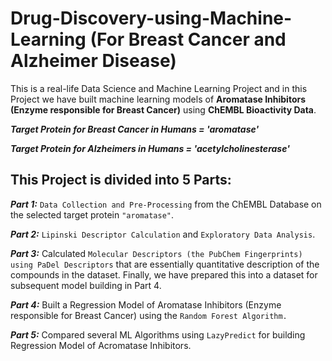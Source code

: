 # Drug-Discovery-using-Machine-Learning (For Breast Cancer and Alzheimer Disease)

This is a real-life Data Science and Machine Learning Project and in this Project we have built machine learning models of **Aromatase Inhibitors (Enzyme responsible for Breast Cancer)** using **ChEMBL Bioactivity Data**.

_**Target Protein for Breast Cancer in Humans = 'aromatase'**_

_**Target Protein for Alzheimers in Humans = 'acetylcholinesterase'**_

## This Project is divided into 5 Parts:

_**Part 1:**_ `Data Collection and Pre-Processing` from the ChEMBL Database on the selected target protein `"aromatase"`.

_**Part 2:**_ `Lipinski Descriptor Calculation` and `Exploratory Data Analysis`.

_**Part 3:**_ Calculated `Molecular Descriptors (the PubChem Fingerprints) using PaDel Descriptors` that are essentially quantitative description of the compounds in the dataset. Finally, we have prepared this into a dataset for subsequent model building in Part 4.

_**Part 4:**_ Built a Regression Model of Aromatase Inhibitors (Enzyme responsible for Breast Cancer) using the `Random Forest Algorithm.`

_**Part 5:**_ Compared several ML Algorithms using `LazyPredict` for building Regression Model of Acromatase Inhibitors.
